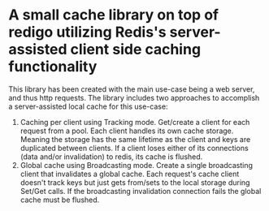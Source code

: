 # A small cache library on top of redigo utilizing Redis's server-assisted client side caching functionality

This library has been created with the main use-case being a web server, and thus http requests.
The library includes two approaches to accomplish a server-assisted local cache for this use-case:

1. Caching per client using Tracking mode. Get/create a client for each request from a pool. Each client handles its own cache storage. Meaning the storage has the same lifetime as the client and keys are duplicated between clients. If a client loses either of its connections (data and/or invalidation) to redis, its cache is flushed.
2. Global cache using Broadcasting mode. Create a single broadcasting client that invalidates a global cache. Each request's cache client doesn't track keys but just gets from/sets to the local storage during Set/Get calls. If the broadcasting invalidation connection fails the global cache must be flushed.